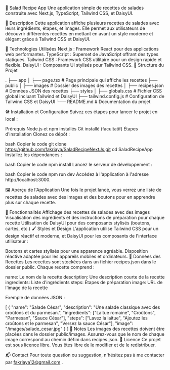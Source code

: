 
🥗 Salad Recipe App
Une application simple de recettes de salades construite avec Next.js, TypeScript, Tailwind CSS, et DaisyUI.

📖 Description
Cette application affiche plusieurs recettes de salades avec leurs ingrédients, étapes, et images. Elle permet aux utilisateurs de découvrir différentes recettes en mettant en avant un style moderne et élégant grâce à Tailwind CSS et DaisyUI.

🚀 Technologies Utilisées
Next.js : Framework React pour des applications web performantes.
TypeScript : Superset de JavaScript offrant des types statiques.
Tailwind CSS : Framework CSS utilitaire pour un design rapide et flexible.
DaisyUI : Composants UI stylisés pour Tailwind CSS.
📂 Structure du Projet

.
├── app
│   ├── page.tsx           # Page principale qui affiche les recettes
├── public
│   ├── images              # Dossier des images des recettes
│   ├── recipes.json        # Données JSON des recettes
├── styles
│   ├── globals.css         # Fichier CSS global incluant Tailwind et DaisyUI
├── tailwind.config.js      # Configuration de Tailwind CSS et DaisyUI
└── README.md               # Documentation du projet

🛠️ Installation et Configuration
Suivez ces étapes pour lancer le projet en local :

Prérequis
Node.js et npm installés
Git installé (facultatif)
Étapes d'installation
Clonez ce dépôt :

bash
Copier le code
git clone https://github.com/fakriaya/SaladRecipeNextJs.git
cd SaladRecipeApp
Installez les dépendances :

bash
Copier le code
npm install
Lancez le serveur de développement :

bash
Copier le code
npm run dev
Accédez à l'application à l'adresse http://localhost:3000.

🖼️ Aperçu de l'Application
Une fois le projet lancé, vous verrez une liste de recettes de salades avec des images et des boutons pour en apprendre plus sur chaque recette.

🧩 Fonctionnalités
Affichage des recettes de salades avec des images
Visualisation des ingrédients et des instructions de préparation pour chaque recette
Utilisation de DaisyUI pour des composants stylisés (boutons, cartes, etc.)
🖌️ Styles et Design
L'application utilise Tailwind CSS pour un design réactif et moderne, et DaisyUI pour les composants de l'interface utilisateur :

Boutons et cartes stylisés pour une apparence agréable.
Disposition réactive adaptée pour les appareils mobiles et ordinateurs.
📝 Données des Recettes
Les recettes sont stockées dans un fichier recipes.json dans le dossier public. Chaque recette comprend :

name: Le nom de la recette
description: Une description courte de la recette
ingredients: Liste d'ingrédients
steps: Étapes de préparation
image: URL de l'image de la recette

Exemple de données JSON :

[
  {
    "name": "Salade César",
    "description": "Une salade classique avec des croûtons et du parmesan.",
    "ingredients": ["Laitue romaine", "Croûtons", "Parmesan", "Sauce César"],
    "steps": ["Lavez la laitue", "Ajoutez les croûtons et le parmesan", "Versez la sauce César"],
    "image": "/images/salade_cesar.jpg"
  }
]
📑 Notes
Les images des recettes doivent être placées dans le dossier public/images.
Assurez-vous que le nom de chaque image correspond au chemin défini dans recipes.json.
📜 Licence
Ce projet est sous licence libre. Vous êtes libre de le modifier et de le redistribuer.

📬 Contact
Pour toute question ou suggestion, n'hésitez pas à me contacter par fakriaya12@gmail.com .